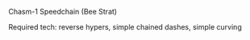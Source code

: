 Chasm-1 Speedchain (Bee Strat)

Required tech: reverse hypers, simple chained dashes, simple curving

